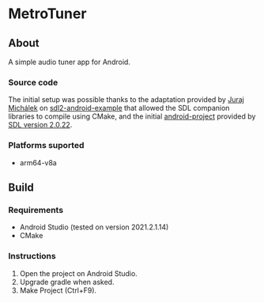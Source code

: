 # MetroTuner

## About

A simple audio tuner app for Android.

### Source code

The initial setup was possible thanks to the adaptation provided by [Juraj Michálek](https://github.com/georgik) on [sdl2-android-example](https://github.com/georgik/sdl2-android-example) that allowed the SDL companion libraries to compile using CMake, and the initial [android-project](https://github.com/libsdl-org/SDL/tree/main/android-project) provided by [SDL version 2.0.22](https://www.libsdl.org/release/SDL2-2.0.22.tar.gz).

### Platforms suported

- arm64-v8a

## Build

### Requirements

- Android Studio (tested on version 2021.2.1.14)
- CMake

### Instructions

1. Open the project on Android Studio.
2. Upgrade gradle when asked.
3. Make Project (Ctrl+F9).
